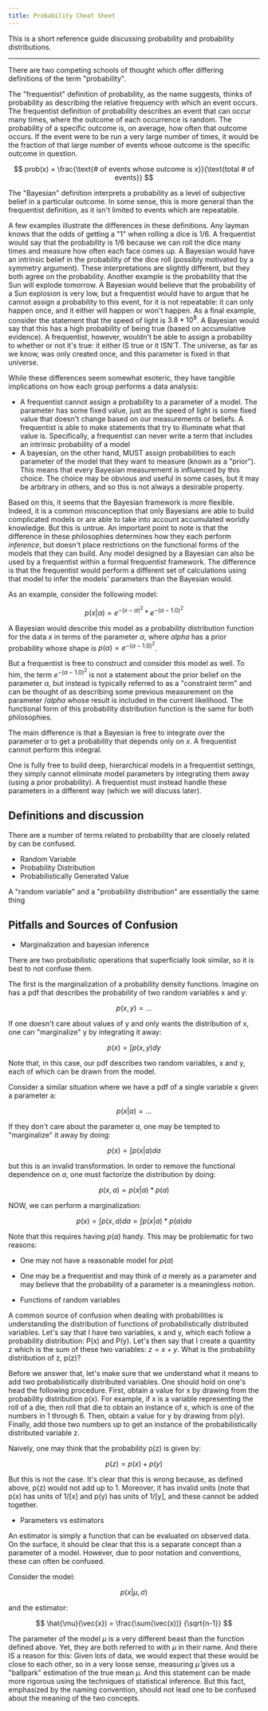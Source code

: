```yaml
---
title: Probability Cheat Sheet
---
```



This is a short reference guide discussing probability and probability distributions.

<hr>


There are two competing schools of thought which offer differing definitions of the term "probability".

The "frequentist" definition of probability, as the name suggests, thinks of probability as describing the relative frequency with which an event occurs.  The frequentist definition of probability describes an event that can occur many times, where the outcome of each occurrence is random.  The probability of a specific outcome is, on average, how often that outcome occurs.  If the event were to be run a very large number of times, it would be the fraction of that large number of events whose outcome is the specific outcome in question.

$$
prob(x) = \frac{\text{# of events whose outcome is x}}{\text{total # of events}}
$$

The "Bayesian" definition interprets a probability as a level of subjective belief in a particular outcome.  In some sense, this is more general than the frequentist definition, as it isn't limited to events which are repeatable.

A few examples illustrate the differences in these definitions.  Any layman knows that the odds of getting a "1" when rolling a dice is 1/6.  A frequentist would say that the probability is 1/6 because we can roll the dice many times and measure how often each face comes up.  A Bayesian would have an intrinsic belief in the probability of the dice roll (possibly motivated by a symmetry argument).  These interpretations are slightly different, but they both agree on the probability.  Another example is the probability that the Sun will explode tomorrow.  A Bayesian would believe that the probability of a Sun explosion is very low, but a frequentist would have to argue that he cannot assign a probability to this event, for it is not repeatable: it can only happen once, and it either will happen or won't happen.  As a final example, consider the statement that the speed of light is $3.8 * 10^8$.  A Bayesian would say that this has a high probability of being true (based on accumulative evidence).  A frequentist, however, wouldn't be able to assign a probability to whether or not it's true: it either IS true or it ISN'T.  The universe, as far as we know, was only created once, and this parameter is fixed in that universe.

While these differences seem somewhat esoteric, they have tangible implications on how each group performs a data analysis:
- A frequentist cannot assign a probability to a parameter of a model.  The parameter has some fixed value, just as the speed of light is some fixed value that doesn't change based on our measurements or beliefs.  A frequentist is able to make statements that try to illuminate what that value is.  Specifically, a frequentist can never write a term that includes an intrinsic probability of a model
- A bayesian, on the other hand, MUST assign probabilities to each parameter of the model that they want to measure (known as a "prior").  This means that every Bayesian measurement is influenced by this choice.  The choice may be obvious and useful in some cases, but it may be arbitrary in others, and so this is not always a desirable property.

Based on this, it seems that the Bayesian framework is more flexible.  Indeed, it is a common misconception that only Bayesians are able to build complicated models or are able to take into account accumulated worldly knowledge.  But this is untrue.  An important point to note is that the difference in these philosophies determines how they each perform *inference*, but doesn't place restrictions on the functional forms of the models that they can build.  Any model designed by a Bayesian can also be used by a frequentist within a formal frequentist framework.  The difference is that the frequentist would perform a different set of calculations using that model to infer the models' parameters than the Bayesian would.

As an example, consider the following model:

$$
p(x | \alpha) = e^{-(x-\alpha)^2}*e^{-(\alpha - 1.0)^2}
$$

A Bayesian would describe this model as a probability distribution function for the data $x$ in terms of the parameter $\alpha$, where $alpha$ has a prior probability whose shape is $p(\alpha) = e^{-(\alpha - 1.0)^2}$.  

But a frequentist is free to construct and consider this model as well.  To him, the term $e^{-(\alpha - 1.0)^2}$ is not a statement about the prior belief on the parameter $\alpha$, but instead is typically referred to as a "constraint term" and can be thought of as describing some previous measurement on the parameter $/alpha$ whose result is included in the current likelihood.  The functional form of this probability distribution function is the same for both philosophies.

The main difference is that a Bayesian is free to integrate over the parameter $\alpha$ to get a probability that depends only on $x$.  A frequentist cannot perform this integral.

One is fully free to build deep, hierarchical models in a frequentist settings, they simply cannot eliminate model parameters by integrating them away (using a prior probability).  A frequentist must instead handle these parameters in a different way (which we will discuss later).


## Definitions and discussion

There are a number of terms related to probability that are closely related by can be confused.

- Random Variable
- Probability Distribution
- Probabilistically Generated Value

A "random variable" and a "probability distribution" are essentially the same thing



## Pitfalls and Sources of Confusion

- Marginalization and bayesian inference

There are two probabilistic operations that superficially look similar, so it is best to not confuse them.

The first is the marginalization of a probability density functions.  Imagine on has a pdf that describes the probability of two random variables x and y:

$$
p(x, y) = ...
$$

If one doesn't care about values of y and only wants the distribution of x, one can "marginalize" y by integrating it away:

$$
p(x) = \int p(x, y) dy
$$

Note that, in this case, our pdf describes two random variables, x and y, each of which can be drawn from the model.

Consider a similar situation where we have a pdf of a single variable x given a parameter a:

$$
p(x | a) = ...
$$

If they don't care about the parameter $a$, one may be tempted to "marginalize" it away by doing:

$$
p(x) = \int p(x | a) da
$$

but this is an invalid transformation.  In order to remove the functional dependence on $a$, one must factorize the distribution by doing:

$$
p(x, a) = p(x|a)*p(a)
$$

NOW, we can perform a marginalization:

$$
p(x) = \int p(x, a) da = \int p(x|a)*p(a) da
$$

Note that this requires having $p(a)$ handy.  This may be problematic for two reasons:
- One may not have a reasonable model for $p(a)$
- One may be a frequentist and may think of $a$ merely as a parameter and may believe that the probability of a parameter is a meaningless notion.


- Functions of random variables

A common source of confusion when dealing with probabilities is understanding the distribution of functions of probabilistically distributed variables.  Let's say that I have two variables, x and y, which each follow a probability distribution: P(x) and P(y).  Let's then say that I create a quantity z which is the sum of these two variables: $z = x + y$.  What is the probability distribution of z, p(z)?

Before we answer that, let's make sure that we understand what it means to add two probabilistically distributed variables.  One should hold on one's head the following procedure.  First, obtain a value for x by drawing from the probability distribution p(x).  For example, if x is a variable representing the roll of a die, then roll that die to obtain an instance of x, which is one of the numbers in 1 through 6.  Then, obtain a value for y by drawing from p(y).  Finally, add those two numbers up to get an instance of the probabilistically distributed variable z.

Naively, one may think that the probability p(z) is given by:

$$ p(z) = p(x) + p(y) $$

But this is not the case.  It's clear that this is wrong because, as defined above, p(z) would not add up to 1.  Moreover, it has invalid units (note that p(x) has units of 1/[x] and p(y) has units of 1/[y], and these cannot be added together.


- Parameters vs estimators

An estimator is simply a function that can be evaluated on observed data.  On the surface, it should be clear that this is a separate concept than a parameter of a model.  However, due to poor notation and conventions, these can often be confused.

Consider the model:

$$
p(x | \mu, \sigma)
$$

and the estimator:

$$
\hat{\mu}(\vec{x}) = \frac{\sum(\vec(x))} {\sqrt{n-1}}
$$

The parameter of the model $\mu$ is a very different beast than the function defined above.  Yet, they are both referred to with $\mu$ in their name.  And there IS a reason for this: Given lots of data, we would expect that these would be close to each other, so in a very loose sense, measuring $\hat{\mu}$ gives us a "ballpark" estimation of the true mean $\mu$. And this statement can be made more rigorous using the techniques of statistical inference.  But this fact, emphasized by the naming convention, should not lead one to be confused about the meaning of the two concepts.



